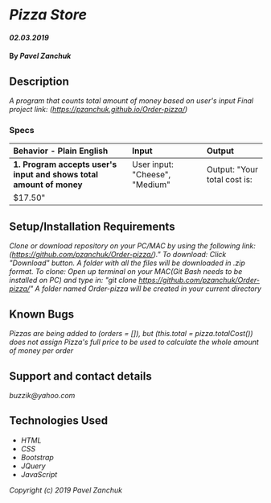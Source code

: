 # _Pizza Store_

#### _02.03.2019_

#### By _**Pavel Zanchuk**_

## Description

_A program that counts total amount of money based on user's input_
_Final project link: (https://pzanchuk.github.io/Order-pizza/)_

### Specs

| Behavior - Plain English | Input | Output |
| :-------------     | :------------- | :------------- |
| **1. Program accepts user's input and shows total amount of money** | User input: "Cheese", "Medium" | Output: "Your total cost is:
$17.50"|



## Setup/Installation Requirements

_Clone or download repository on your PC/MAC by using the following link:
(https://github.com/pzanchuk/Order-pizza/)."
To download:
Click "Download" button. A folder with all the files will be downloaded in .zip format.
To clone:
Open up terminal on your MAC(Git Bash needs to be installed on PC) and type in: "git clone https://github.com/pzanchuk/Order-pizza/"
A folder named Order-pizza will be created in your current directory_

## Known Bugs

_Pizzas are being added to (orders = []), but (this.total = pizza.totalCost()) does not assign Pizza's full price to be used to calculate the whole amount of money per order_

## Support and contact details

_buzzik@yahoo.com_

## Technologies Used

* _HTML_
* _CSS_
* _Bootstrap_
* _JQuery_
* _JavaScript_

*Copyright (c) 2019 Pavel Zanchuk*
